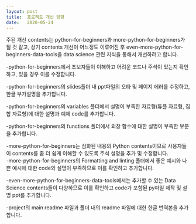 ```yaml
---
layout: post
title:  프로젝트 개선 방향
date:   2020-05-24
---
```

주된 개선 contents는 python-for-beginners과 more-python-for-beginners가 될 것 같고, 상기 contents 개선이 어느정도 이루어진 후 even-more-python-for-beginners-data-tools을 data science 관련 지식을 통해서 개선하려고 합니다.

-python-for-beginners에서 초보자들이 이해하고 어려운 코드나 주석이 있는지 확인하고, 있을 경우 이를 수정합니다.  

-python-for-beginners의 slides폴더 내 ppt파일의 오타 및 페이지 에러를 수정하고, 한글 부가설명을 추가합니다.  

-python-for-beginners의 variables 폴더에서 설명이 부족한 자료형(튜플 자료형, 집합 자료형)에 대한 설명과 예제 code를 추가합니다. 

-python-for-beginners의 functions 폴더에서 외장 함수에 대한 설명이 부족한 부분을 추가합니다.  

-more-python-for-beginners는 심화된 내용의 Python contents이므로 사용자들이 contents를 좀 더 쉽게 이해할 수 있도록 주석 설명을 추가 및 수정합니다.  
-more-python-for-beginners의 Formatting and linting 폴더에서 좋은 예시와 나쁜 예시에 대한 code와 설명이 부족하므로 이를 확인하고 추가합니다. 

-even-more-python-for-beginners-data-tools에서는 추가할 수 있는 Data Science contents들이 다양하므로 이를 확인하고 code가 포함된 py파일 제작 및 설명 ppt를 추가합니다.  

-project의 main readme 파일과 폴더 내의 readme 파일에 대한 한글 번역본을 추가합니다.
